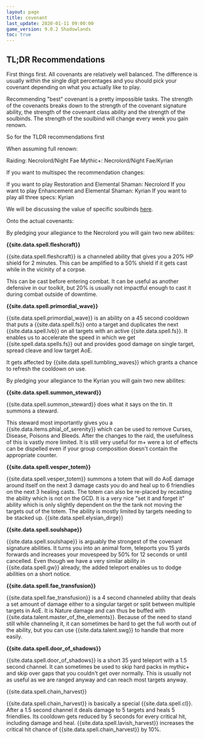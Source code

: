 ```yaml
---
layout: page
title: covenant
last_update: 2020-01-11 09:00:00
game_version: 9.0.2 Shadowlands
toc: true
---
```


## TL;DR Recommendations

First things first. All covenants are relatively well balanced. The difference is usually within the single digit percentages and you should pick your covenant depending on what you actually like to play.

Recommending "best" covenant is a pretty impossible tasks.
The strength of the covenants breaks down to the strength of the covenant signature ability, the strength of the covenant class ability and the strength of the soulbinds.
The strength of the soulbind will change every week you gain renown.

So for the TLDR recommendations first

When assuming full renown:

Raiding: Necrolord/Night Fae
Mythic+: Necrolord/Night Fae/Kyrian


If you want to multispec the recommendation changes:

If you want to play Restoration and Elemental Shaman: Necrolord
If you want to play Enhancement and Elemental Shaman: Kyrian
If you want to play all three specs: Kyrian

We will be discussing the value of specific soulbinds [here]().

Onto the actual covenants:

By pledging your allegiance to the Necrolord you will gain two new abilites:

**{{site.data.spell.fleshcraft}}**

{{site.data.spell.fleshcraft}} is a channeled ability that gives you a 20% HP shield for 2 minutes. This can be amplified to a 50% shield if it gets cast while in the vicinity of a corpse.

This can be cast before entering combat.
It can be useful as another defensive in our toolkit, but 20% is usually not impactful enough to cast it during combat outside of downtime.

**{{site.data.spell.primordial_wave}}**

{{site.data.spell.primordial_wave}} is an ability on a 45 second cooldown that puts a {{site.data.spell.fs}} onto a target and duplicates the next {{site.data.spell.lvb}} on all targets with an active {{site.data.spell.fs}}.
It enables us to accelerate the speed in which we get {{site.spell.data.spells.fs}} out and provides good damage on single target, spread cleave and low target AoE.

It gets affected by {{site.data.spell.tumbling_waves}} which grants a chance to refresh the cooldown on use.


By pledging your allegiance to the Kyrian you will gain two new abilites:

**{{site.data.spell.summon_steward}}**

{{site.data.spell.summon_steward}} does what it says on the tin. It summons a steward.

This steward most importantly gives you a {{site.data.items.phial_of_serenity}} which can be used to remove Curses, Disease, Poisons and Bleeds. After the changes to the raid, the usefulness of this is vastly more limited. It is still very useful for m+ were a lot of effects can be dispelled even if your group composition doesn't contain the appropriate counter.

**{{site.data.spell.vesper_totem}}**

{{site.data.spell.vesper_totem}} summons a totem that will do AoE damage around itself on the next 3 damage casts you do and heal up to 6 friendlies on the next 3 healing casts.
The totem can also be re-placed by recasting the ability which is not on the GCD.
It is a very nice "set it and forget it" ability which is only slightly dependent on the the tank not moving the targets out of the totem. The ability is mostly limited by targets needing to be stacked up.
{{site.data.spell.elysian_dirge}} 


**{{site.data.spell.soulshape}}**

{{site.data.spell.soulshape}} is arguably the strongest of the covenant signature abilities. It turns you into an animal form, teleports you 15 yards forwards and increases your movespeed by 50% for 12 seconds or until cancelled. Even though we have a very similar ability in {{site.data.spell.gw}} already, the added teleport enables us to dodge abilities on a short notice.

**{{site.data.spell.fae_transfusion}}**

{{site.data.spell.fae_transfusion}} is a 4 second channeled ability that deals a set amount of damage either to a singular target or split between multiple targets in AoE.
It is Nature damage and can thus be buffed with {{site.data.talent.master_of_the_elements}}. Because of the need to stand still while channeling it, it can sometimes be hard to get the full worth out of the ability, but you can use {{site.data.talent.swg}} to handle that more easily.



**{{site.data.spell.door_of_shadows}}**

{{site.data.spell.door_of_shadows}} is a short 35 yard teleport with a 1.5 second channel. It can sometimes be used to skip hard packs in mythic+ and skip over gaps that you couldn't get over normally. This is usually not as useful as we are ranged anyway and can reach most targets anyway.

{{site.data.spell.chain_harvest}}

{{site.data.spell.chain_harvest}} is basically a special {{site.data.spell.cl}}. After a 1.5 second channel it deals damage to 5 targets and heals 5 friendlies. Its cooldown gets reduced by 5 seconds for every critical hit, including damage and heal.
{{site.data.spell.lavish_harvest}} increases the critical hit chance of {{site.data.spell.chain_harvest}} by 10%.